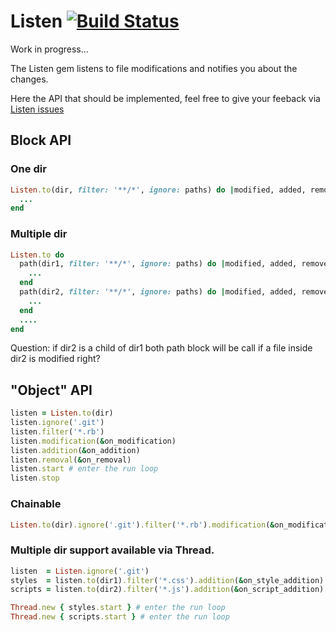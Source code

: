 # Listen [![Build Status](https://secure.travis-ci.org/guard/listen.png?branch=master)](http://travis-ci.org/guard/listen)

Work in progress...

The Listen gem listens to file modifications and notifies you about the changes.

Here the API that should be implemented, feel free to give your feeback via [Listen issues](https://github.com/guard/listener/issues)

## Block API

### One dir

``` ruby
Listen.to(dir, filter: '**/*', ignore: paths) do |modified, added, removed|
  ...
end
```

### Multiple dir

``` ruby
Listen.to do
  path(dir1, filter: '**/*', ignore: paths) do |modified, added, removed|
    ...
  end
  path(dir2, filter: '**/*', ignore: paths) do |modified, added, removed|
    ...
  end
  ....
end
```

Question: if dir2 is a child of dir1 both path block will be call if a file inside dir2 is modified right?

## "Object" API

``` ruby
listen = Listen.to(dir)
listen.ignore('.git')
listen.filter('*.rb')
listen.modification(&on_modification)
listen.addition(&on_addition)
listen.removal(&on_removal)
listen.start # enter the run loop
listen.stop
```

### Chainable

``` ruby
Listen.to(dir).ignore('.git').filter('*.rb').modification(&on_modification).addition(&on_addition).removal(&on_removal).start # enter the run loop
```

### Multiple dir support available via Thread.

``` ruby
listen  = Listen.ignore('.git')
styles  = listen.to(dir1).filter('*.css').addition(&on_style_addition)
scripts = listen.to(dir2).filter('*.js').addition(&on_script_addition)

Thread.new { styles.start } # enter the run loop
Thread.new { scripts.start } # enter the run loop
```